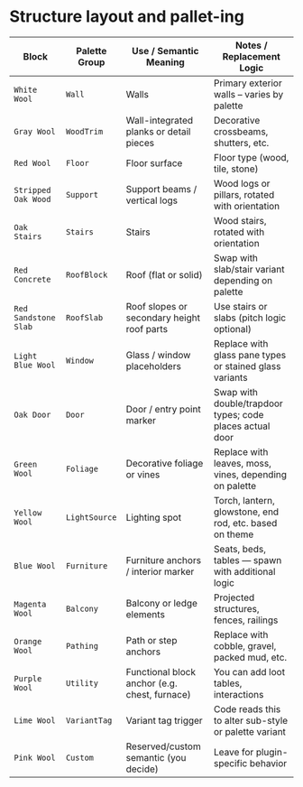 # Structure layout and pallet-ing
| Block                | Palette Group | Use / Semantic Meaning                        | Notes / Replacement Logic                                |
|----------------------|---------------|-----------------------------------------------|----------------------------------------------------------|
| `White Wool`         | `Wall`        | Walls                                         | Primary exterior walls – varies by palette               |
| `Gray Wool`          | `WoodTrim`    | Wall-integrated planks or detail pieces       | Decorative crossbeams, shutters, etc.                    |
| `Red Wool`           | `Floor`       | Floor surface                                 | Floor type (wood, tile, stone)                           |
| `Stripped Oak Wood`  | `Support`     | Support beams / vertical logs                 | Wood logs or pillars, rotated with orientation           |
| `Oak Stairs`         | `Stairs`      | Stairs                                        | Wood stairs, rotated with orientation                    |
| `Red Concrete`       | `RoofBlock`   | Roof (flat or solid)                          | Swap with slab/stair variant depending on palette        |
| `Red Sandstone Slab` | `RoofSlab`    | Roof slopes or secondary height roof parts    | Use stairs or slabs (pitch logic optional)               |
| `Light Blue Wool`    | `Window`      | Glass / window placeholders                   | Replace with glass pane types or stained glass variants  |
| `Oak Door`           | `Door`        | Door / entry point marker                     | Swap with double/trapdoor types; code places actual door |
| `Green Wool`         | `Foliage`     | Decorative foliage or vines                   | Replace with leaves, moss, vines, depending on palette   |
| `Yellow Wool`        | `LightSource` | Lighting spot                                 | Torch, lantern, glowstone, end rod, etc. based on theme  |
| `Blue Wool`          | `Furniture`   | Furniture anchors / interior marker           | Seats, beds, tables — spawn with additional logic        |
| `Magenta Wool`       | `Balcony`     | Balcony or ledge elements                     | Projected structures, fences, railings                   |
| `Orange Wool`        | `Pathing`     | Path or step anchors                          | Replace with cobble, gravel, packed mud, etc.            |
| `Purple Wool`        | `Utility`     | Functional block anchor (e.g. chest, furnace) | You can add loot tables, interactions                    |
| `Lime Wool`          | `VariantTag`  | Variant tag trigger                           | Code reads this to alter sub-style or palette variant    |
| `Pink Wool`          | `Custom`      | Reserved/custom semantic (you decide)         | Leave for plugin-specific behavior                       |
